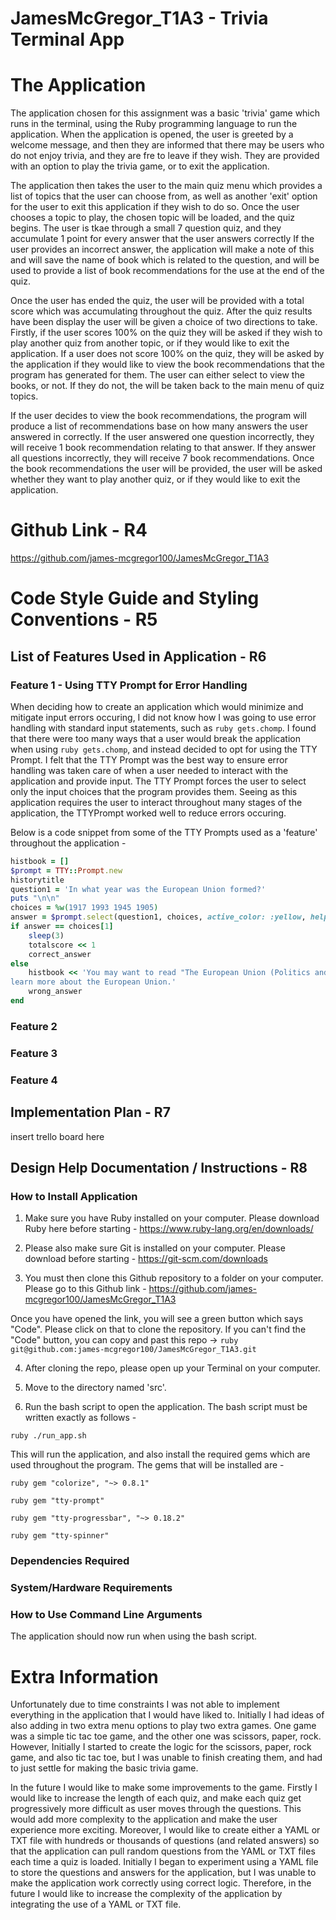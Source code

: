 
# JamesMcGregor_T1A3 - Trivia Terminal App

# The Application

The application chosen for this assignment was a basic 'trivia' game which runs in the terminal, using the 
Ruby programming language to run the application. When the application is opened, the user is greeted by a 
welcome message, and then they are informed that there may be users who do not enjoy trivia, and they are fre
to leave if they wish. They are provided with an option to play the trivia game, or to exit the application.

The application then takes the user to the main quiz menu which provides a list of topics that the user can 
choose from, as well as another 'exit' option for the user to exit this application if they wish to do so. 
Once the user chooses a topic to play, the chosen topic will be loaded, and the quiz begins. The user is tkae
through a small 7 question quiz, and they accumulate 1 point for every answer that the user answers correctly
If the user provides an incorrect answer, the application will make a note of this and will save the name of 
book which is related to the question, and will be used to provide a list of book recommendations for the use
at the end of the quiz. 

Once the user has ended the quiz, the user will be provided with a total score which was accumulating 
throughout the quiz. After the quiz results have been display the user will be given a choice of two 
directions to take. Firstly, if the user scores 100% on the quiz they will be asked if they wish to play 
another quiz from another topic, or if they would like to exit the application. If a user does not score 100%
on the quiz, they will be asked by the application if they would like to view the book recommendations that 
the program has generated for them. The user can either select to view the books, or not. If they do not, the
will be taken back to the main menu of quiz topics.

If the user decides to view the book recommendations, the program will produce a list of recommendations base
on how many answers the user answered in correctly. If the user answered one question incorrectly, they will 
receive 1 book recommendation relating to that answer. If they answer all questions incorrectly, they will 
receive 7 book recommendations. Once the book recommendations the user will be provided, the user will be 
asked whether they want to play another quiz, or if they would like to exit the application.

# Github Link - R4 
https://github.com/james-mcgregor100/JamesMcGregor_T1A3 

# Code Style Guide and Styling Conventions - R5

## List of Features Used in Application - R6
### Feature 1 - Using TTY Prompt for Error Handling
When deciding how to create an application which would minimize and mitigate input errors occuring, I did not know how I was going to use error handling with standard input statements, such as ```ruby gets.chomp```. I found that there were too many ways that a user would break the application when using ```ruby gets.chomp```, and instead decided to opt for using the TTY Prompt. I felt that the TTY Prompt was the best way to ensure error handling was taken care of when a user needed to interact with the application and provide input. The TTY Prompt forces the user to select only the input choices that the program provides them. Seeing as this application requires the user to interact throughout many stages of the application, the TTYPrompt worked well to reduce errors occuring. 

Below is a code snippet from some of the TTY Prompts used as a 'feature' throughout the application - 

```ruby totalscore = []
histbook = []
$prompt = TTY::Prompt.new
historytitle
question1 = 'In what year was the European Union formed?'
puts "\n\n"
choices = %w(1917 1993 1945 1905)
answer = $prompt.select(question1, choices, active_color: :yellow, help_color: :yellow)
if answer == choices[1]
    sleep(3)
    totalscore << 1
    correct_answer
else
    histbook << 'You may want to read "The European Union (Politics and Policies)" by Jonathan Olsen to 
learn more about the European Union.'
    wrong_answer
end 
``` 




### Feature 2

### Feature 3

### Feature 4

## Implementation Plan - R7

insert trello board here

## Design Help Documentation / Instructions - R8

### How to Install Application

1. Make sure you have Ruby installed on your computer. Please download Ruby here before starting - https://www.ruby-lang.org/en/downloads/ 

2. Please also make sure Git is installed on your computer. Please download before starting - https://git-scm.com/downloads 

3. You must then clone this Github repository to a folder on your computer. Please go to this Github link - https://github.com/james-mcgregor100/JamesMcGregor_T1A3 

Once you have opened the link, you will see a green button which says "Code". Please click on that to clone the repository. If you can't find the "Code" button, you can copy and past this repo -> ```ruby git@github.com:james-mcgregor100/JamesMcGregor_T1A3.git```

4. After cloning the repo, please open up your Terminal on your computer. 

5. Move to the directory named 'src'. 
   
6. Run the bash script to open the application. The bash script must be written exactly as follows - 

```ruby ./run_app.sh```

This will run the application, and also install the required gems which are used throughout the program. The gems that will be installed are - 

```ruby gem "colorize", "~> 0.8.1"```

```ruby gem "tty-prompt"```

```ruby gem "tty-progressbar", "~> 0.18.2"```

```ruby gem "tty-spinner"```


### Dependencies Required

### System/Hardware Requirements 

### How to Use Command Line Arguments 

The application should now run when using the bash script. 


# Extra Information
Unfortunately due to time constraints I was not able to implement everything in the application that I would have liked to. Initially I had ideas of also adding in two extra menu options to play two extra games. One game was a simple tic tac toe game, and the other one was scissors, paper, rock. However, Initially I started to create the logic for the scissors, paper, rock game, and also tic tac toe, but I was unable to finish creating them, and had to just settle for making the basic trivia game. 

In the future I would like to make some improvements to the game. Firstly I would like to increase the length of each quiz, and make each quiz get progressively more difficult as user moves through the questions. This would add more complexity to the application and make the user experience more exciting. Moreover, I would like to create either a YAML or TXT file with hundreds or thousands of questions (and related answers) so that the application can pull random questions from the YAML or TXT files each time a quiz is loaded. Initially I began to experiment using a YAML file to store the questions and answers for the application, but I was unable to make the application work correctly using correct logic. Therefore, in the future I would like to increase the complexity of the application by integrating the use of a YAML or TXT file.

